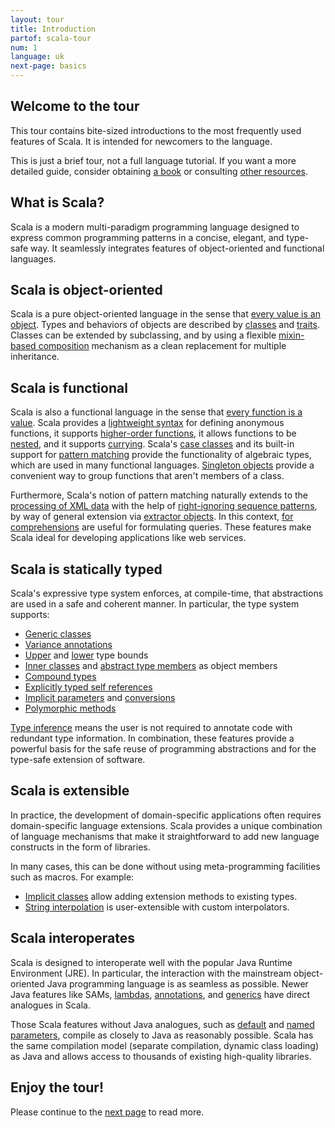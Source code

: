 ```yaml
---
layout: tour
title: Introduction
partof: scala-tour
num: 1
language: uk
next-page: basics
---
```


## Welcome to the tour
This tour contains bite-sized introductions to the most frequently used features
of Scala. It is intended for newcomers to the language.

This is just a brief tour, not a full language tutorial. If
you want a more detailed guide, consider obtaining [a book](/books.html) or consulting
[other resources](/learn.html).

## What is Scala?
Scala is a modern multi-paradigm programming language designed to express common programming patterns in a concise, elegant, and type-safe way. It seamlessly integrates features of object-oriented and functional languages.

## Scala is object-oriented ##
Scala is a pure object-oriented language in the sense that [every value is an object](unified-types.html). Types and behaviors of objects are described by [classes](classes.html) and [traits](traits.html). Classes can be extended by subclassing, and by using a flexible [mixin-based composition](mixin-class-composition.html) mechanism as a clean replacement for multiple inheritance.

## Scala is functional ##
Scala is also a functional language in the sense that [every function is a value](unified-types.html). Scala provides a [lightweight syntax](basics.html#functions) for defining anonymous functions, it supports [higher-order functions](higher-order-functions.html), it allows functions to be [nested](nested-functions.html), and it supports [currying](multiple-parameter-lists.html). Scala's [case classes](case-classes.html) and its built-in support for [pattern matching](pattern-matching.html) provide the functionality of algebraic types, which are used in many functional languages. [Singleton objects](singleton-objects.html) provide a convenient way to group functions that aren't members of a class.

Furthermore, Scala's notion of pattern matching naturally extends to the [processing of XML data](https://github.com/scala/scala-xml/wiki/XML-Processing) with the help of [right-ignoring sequence patterns](regular-expression-patterns.html), by way of general extension via [extractor objects](extractor-objects.html). In this context, [for comprehensions](for-comprehensions.html) are useful for formulating queries. These features make Scala ideal for developing applications like web services.

## Scala is statically typed ##
Scala's expressive type system enforces, at compile-time, that abstractions are used in a safe and coherent manner. In particular, the type system supports:

* [Generic classes](generic-classes.html)
* [Variance annotations](variances.html)
* [Upper](upper-type-bounds.html) and [lower](lower-type-bounds.html) type bounds
* [Inner classes](inner-classes.html) and [abstract type members](abstract-type-members.html) as object members
* [Compound types](compound-types.html)
* [Explicitly typed self references](self-types.html)
* [Implicit parameters](implicit-parameters.html) and [conversions](implicit-conversions.html)
* [Polymorphic methods](polymorphic-methods.html)

[Type inference](type-inference.html) means the user is not required to annotate code with redundant type information. In combination, these features provide a powerful basis for the safe reuse of programming abstractions and for the type-safe extension of software.

## Scala is extensible ##

In practice, the development of domain-specific applications often requires domain-specific language extensions. Scala provides a unique combination of language mechanisms that make it straightforward to add new language constructs in the form of libraries.

In many cases, this can be done without using meta-programming facilities such as macros. For example:

* [Implicit classes](/overviews/core/implicit-classes.html) allow adding extension methods to existing types.
* [String interpolation](/overviews/core/string-interpolation.html) is user-extensible with custom interpolators.

## Scala interoperates

Scala is designed to interoperate well with the popular Java Runtime Environment (JRE). In particular, the interaction with the mainstream object-oriented Java programming language is as seamless as possible. Newer Java features like SAMs, [lambdas](higher-order-functions.html), [annotations](annotations.html), and [generics](generic-classes.html) have direct analogues in Scala.

Those Scala features without Java analogues, such as [default](default-parameter-values.html) and [named parameters](named-arguments.html), compile as closely to Java as reasonably possible. Scala has the same compilation model (separate compilation, dynamic class loading) as Java and allows access to thousands of existing high-quality libraries.

## Enjoy the tour!

Please continue to the [next page](basics.html) to read more.
